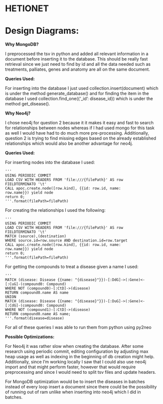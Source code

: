 # HETIONET

# Design Diagrams:



**Why MongoDB?**

I preprocessed the tsv in python and added all relevant information in a
document before inserting it to the database. This should be really fast retrieval
since we just need to find by id and all the data needed such as treatments,
palliates, genes and anatomy are all on the same document.

**Queries Used:**

For inserting into the database I just used collection.insert(document)
which is under the method generate_database() and for finding the item in the
database I used collection.find_one({‘_id’: disease_id}) which is under the method
get_disease().

**Why Neo4j?**

I chose neo4j for question 2 because it it makes it easy and fast to search
for relationships between nodes whereas if I had used mongo for this task as well
I would have had to do much more pre-processing. Additionally, question 2 is
trying to find missing edges based on the already established relationships which
would also be another advantage for neo4j.

**Queries Used:**

For inserting nodes into the database I used:
```
'''
USING PERIODIC COMMIT
LOAD CSV WITH HEADERS FROM 'file:///{filePath}' AS row
FIELDTERMINATO '\t'
CALL apoc.create.node([row.kind], {{id: row.id, name:
row.name}}) yield node
return 0;
'''.format(filePath=filePath)
```

For creating the relationships I used the following:
```
'''
USING PERIODIC COMMIT
LOAD CSV WITH HEADERS FROM 'file:///{filePath}' AS row
FIELDTERMINATO '\t'
MATCH (source),(destination)
WHERE source.id=row.source AND destination.id=row.target
CALL apoc.create.node([row.kind], {{id: row.id, name:
row.name}}) yield node
return 0;
'''.format(filePath=filePath)
```

For getting the compounds to treat a disease given a name I used:

```
'''
MATCH (disease: Disease {{name: "{disease}"}})-[:DdG]->(:Gene)<-
[:CuG]-(compound0: Compound)
WHERE NOT (compound0)-[:CtD]->(disease)
RETURN compound0.name AS name
UNION
MATCH (disease: Disease {{name: "{disease}"}})-[:DuG]->(:Gene)<-
[:CdG]-(compound0: Compound)
WHERE NOT (compound1)-[:CtD]->(disease)
RETURN compound0.name AS name;
'''.format(disease=disease)
```

For all of these queries I was able to run them from python using py2neo

**Possible Optimizations:**

For Neo4j it was rather slow when creating the database. After some
research using periodic commit, editing configuration by adjusting max heap
usage as well as indexing in the beginning of db creation might help. Additionally,
since I’m working locally I saw that I could also use neo4j import and that might
perform faster, however that would require preprocessing and since I would need
to split tsv files and update headers.

For MongoDB optimization would be to insert the diseases in batches
instead of every loop insert a document since there could be the possibility of
running out of ram unlike when inserting into neo4j which I did in batches.
